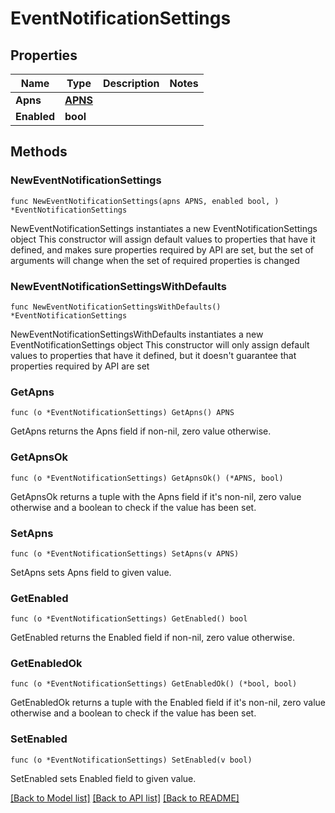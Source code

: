 # EventNotificationSettings

## Properties

Name | Type | Description | Notes
------------ | ------------- | ------------- | -------------
**Apns** | [**APNS**](APNS.md) |  | 
**Enabled** | **bool** |  | 

## Methods

### NewEventNotificationSettings

`func NewEventNotificationSettings(apns APNS, enabled bool, ) *EventNotificationSettings`

NewEventNotificationSettings instantiates a new EventNotificationSettings object
This constructor will assign default values to properties that have it defined,
and makes sure properties required by API are set, but the set of arguments
will change when the set of required properties is changed

### NewEventNotificationSettingsWithDefaults

`func NewEventNotificationSettingsWithDefaults() *EventNotificationSettings`

NewEventNotificationSettingsWithDefaults instantiates a new EventNotificationSettings object
This constructor will only assign default values to properties that have it defined,
but it doesn't guarantee that properties required by API are set

### GetApns

`func (o *EventNotificationSettings) GetApns() APNS`

GetApns returns the Apns field if non-nil, zero value otherwise.

### GetApnsOk

`func (o *EventNotificationSettings) GetApnsOk() (*APNS, bool)`

GetApnsOk returns a tuple with the Apns field if it's non-nil, zero value otherwise
and a boolean to check if the value has been set.

### SetApns

`func (o *EventNotificationSettings) SetApns(v APNS)`

SetApns sets Apns field to given value.


### GetEnabled

`func (o *EventNotificationSettings) GetEnabled() bool`

GetEnabled returns the Enabled field if non-nil, zero value otherwise.

### GetEnabledOk

`func (o *EventNotificationSettings) GetEnabledOk() (*bool, bool)`

GetEnabledOk returns a tuple with the Enabled field if it's non-nil, zero value otherwise
and a boolean to check if the value has been set.

### SetEnabled

`func (o *EventNotificationSettings) SetEnabled(v bool)`

SetEnabled sets Enabled field to given value.



[[Back to Model list]](../README.md#documentation-for-models) [[Back to API list]](../README.md#documentation-for-api-endpoints) [[Back to README]](../README.md)


